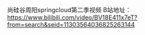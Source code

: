 尚硅谷周阳springcloud第二季视频
B站地址：https://www.bilibili.com/video/BV18E411x7eT?from=search&seid=11303564036825263144
